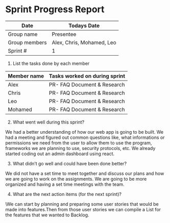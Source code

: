 # Sprint Progress Report 

| Date |  Todays Date  |
|------|---------------|
| Group name | Presentee |
| Group members | Alex, Chris, Mohamed, Leo |
| Sprint # | 1 |
 
1. List the tasks done by each member 

| Member name | Tasks worked on during sprint |
|-------------|-------------------------------|
| Alex        | PR- FAQ Document & Research   |
| Chris       | PR- FAQ Document & Research   |
| Leo         | PR- FAQ Document & Research   |
| Mohamed     | PR- FAQ Document & Research   |

  
 
 
2. What went well during this sprint? 

We had a better understanding of how our web app is going to be built. We had a meeting and figured out common questions like, what informations or permissions we need from the user to allow them to use the program, frameworks we are planning to use, security protocols, etc. We already started coding out an admin dashboard using react. 
 
 
 
3. What didn’t go well and could have been done better? 
 
We did not have a set time to meet together and discuss our plans and how we are going to work on the assignments. We are going to be more organized and having a set time meetings with the team. 

 
 
4. What are the next action items (for the next sprint)? 

\We can start by planning and preparing some user stories that would be made into features.Then from those user stories we can compile a List for the features that we wanted to Backlog.
